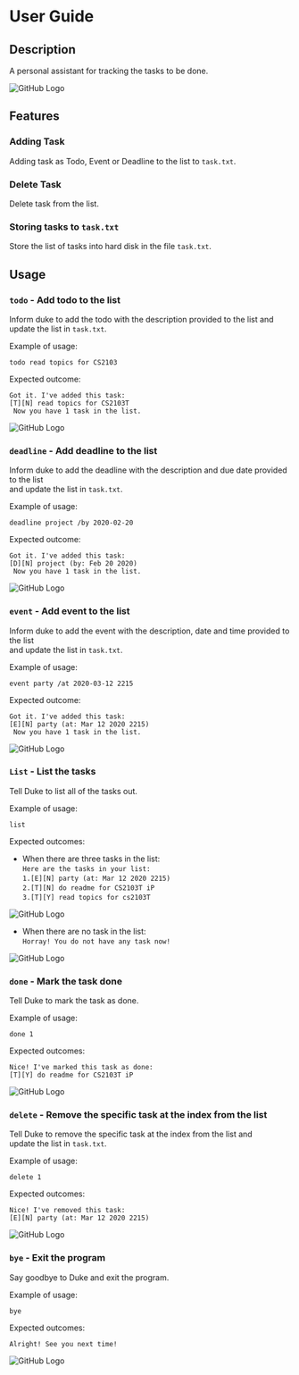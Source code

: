 # User Guide

## Description
A personal assistant for tracking the tasks to be done.

![GitHub Logo](Ui.png)

## Features 

### Adding Task
Adding task as Todo, Event or Deadline to the list to `task.txt`.

### Delete Task
Delete task from the list.

### Storing tasks to `task.txt`
Store the list of tasks into hard disk in the file `task.txt`.

## Usage

### `todo` - Add todo to the list

Inform duke to add the todo with the description provided to the list and\
update the list in `task.txt`.

Example of usage: 

`todo read topics for CS2103`

Expected outcome:

`Got it. I've added this task:` \
`[T][N] read topics for CS2103T`\
` Now you have 1 task in the list.`

![GitHub Logo](../src/main/resources/images/Todo.png)

### `deadline` - Add deadline to the list

Inform duke to add the deadline with the description and due date provided to the list \
and update the list in `task.txt`. 

Example of usage: 

`deadline project /by 2020-02-20`

Expected outcome:

`Got it. I've added this task:` \
`[D][N] project (by: Feb 20 2020)`\
` Now you have 1 task in the list.`

![GitHub Logo](../src/main/resources/images/Deadline.png)

### `event` - Add event to the list

Inform duke to add the event with the description, date and time provided to the list \
and update the list in `task.txt`. 

Example of usage: 

`event party /at 2020-03-12 2215`

Expected outcome:

`Got it. I've added this task:` \
`[E][N] party (at: Mar 12 2020 2215)`\
` Now you have 1 task in the list.`

![GitHub Logo](../src/main/resources/images/Event.png)

### `List` - List the tasks

Tell Duke to list all of the tasks out.

Example of usage: 

`list`

Expected outcomes:

* When there are three tasks in the list:\
`Here are the tasks in your list:` \
`1.[E][N] party (at: Mar 12 2020 2215)`\
`2.[T][N] do readme for CS2103T iP`\
`3.[T][Y] read topics for cs2103T`

![GitHub Logo](../src/main/resources/images/List.png)

* When there are no task in the list:\
`Horray! You do not have any task now!`

![GitHub Logo](../src/main/resources/images/ListWithNoTask.png)

### `done` - Mark the task done

Tell Duke to mark the task as done.

Example of usage: 

`done 1`

Expected outcomes:

`Nice! I've marked this task as done:` \
`[T][Y] do readme for CS2103T iP`

![GitHub Logo](../src/main/resources/images/Done.png)

### `delete` - Remove the specific task at the index from the list

Tell Duke to remove the specific task at the index from the list and\
 update the list in `task.txt`.

Example of usage: 

`delete 1`

Expected outcomes:

`Nice! I've removed this task:` \
`[E][N] party (at: Mar 12 2020 2215)`

![GitHub Logo](../src/main/resources/images/Delete.png)

 ### `bye` - Exit the program
 
 Say goodbye to Duke and exit the program.
 
 Example of usage: 
 
 `bye`
 
 Expected outcomes:
 
 `Alright! See you next time!`
 
 ![GitHub Logo](../src/main/resources/images/Bye.png)
